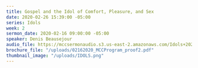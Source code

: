 ```yaml
---
title: Gospel and the Idol of Comfort, Pleasure, and Sex
date: 2020-02-26 15:39:00 -05:00
series: Idols
week: 2
sermon_date: 2020-02-16 09:00:00 -05:00
speaker: Denis Beausejour
audio_file: https://mccsermonaudio.s3.us-east-2.amazonaws.com/Idols+2020/Week+2_Gospel+and+The+Idol+of+Comfort%2C+Pleasure+and+Sex.lite.mp3
brochure_file: "/uploads/02162020_MCCProgram_proof2.pdf"
thumbnail_image: "/uploads/IDOLS.png"
---
```


